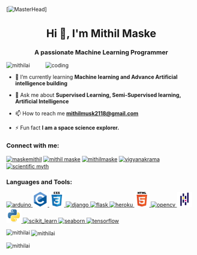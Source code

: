 [![MasterHead](https://www.youtube.com/redirect?event=video_description&redir_token=QUFFLUhqbmxXdFI1Z2h3M2RhamRwUEZBTHVUTWU4b2h3QXxBQ3Jtc0ttdnU4WDQtN1RuUGpYV1BZbmpZR242UEtPM1pqSTBZUS1WNXpnb3ZBNklzVDVSU01aSjltSFFFLU95TERvUXR3TEhULTd6X1BseDVWRjJIaDFBZUZvMEhhWW40U0Q0bWZ3RFhGbVRucnNob1d2Szk5RQ&q=https%3A%2F%2F1.bp.blogspot.com%2F-7A4WynwLsMw%2FXbBpCXG8fHI%2FAAAAAAAAMt4%2FuOa1bpLskYgrwGbllhSu2SDj_Mig8SXJQCLcBGAsYHQ%2Fs1600%2F2000_600px.gif&v=G-EGDH50hGE)]
<h1 align="center">Hi 👋, I'm Mithil Maske</h1>
<h3 align="center">A passionate Machine Learning Programmer</h3>

<img align = "right" alt = "coding" width="400" src = "https://www.youtube.com/redirect?event=video_description&redir_token=QUFFLUhqbjNzRzBncXlwSmR0UWlDTHp4UU96bjRuTnpuUXxBQ3Jtc0tuRXJXbjY3alUxX1BZVTQ3MExKR3B2VUNQdlNONmFKc1RxcmtfX0JiOE5jSHZIMVBhaHlkaDBIeTR0M25yaVZQYzVOS25YUThoNm9MNEYxNVBZX016MXN4Mk1QbW0wZVIwVjlQLXpHSVhTOHR4UzU2SQ&q=https%3A%2F%2Fcdn.dribbble.com%2Fusers%2F1162077%2Fscreenshots%2F3848914%2Fprogrammer.gif&v=G-EGDH50hGE">

<p align="left"> <img src="https://komarev.com/ghpvc/?username=mithilai&label=Profile%20views&color=0e75b6&style=flat" alt="mithilai" /> </p>

- 🌱 I’m currently learning **Machine learning and Advance Artificial intelligence building**

- 💬 Ask me about **Supervised Learning, Semi-Supervised learning, Artificial Intelligence**

- 📫 How to reach me **mithilmusk2118@gmail.com**

- ⚡ Fun fact **I am a space science explorer.**

<h3 align="left">Connect with me:</h3>
<p align="left">
<a href="https://twitter.com/maskemithil" target="blank"><img align="center" src="https://raw.githubusercontent.com/rahuldkjain/github-profile-readme-generator/master/src/images/icons/Social/twitter.svg" alt="maskemithil" height="30" width="40" /></a>
<a href="https://linkedin.com/in/mithil maske" target="blank"><img align="center" src="https://raw.githubusercontent.com/rahuldkjain/github-profile-readme-generator/master/src/images/icons/Social/linked-in-alt.svg" alt="mithil maske" height="30" width="40" /></a>
<a href="https://kaggle.com/mithilmaske" target="blank"><img align="center" src="https://raw.githubusercontent.com/rahuldkjain/github-profile-readme-generator/master/src/images/icons/Social/kaggle.svg" alt="mithilmaske" height="30" width="40" /></a>
<a href="https://instagram.com/vigyanakrama" target="blank"><img align="center" src="https://raw.githubusercontent.com/rahuldkjain/github-profile-readme-generator/master/src/images/icons/Social/instagram.svg" alt="vigyanakrama" height="30" width="40" /></a>
<a href="https://www.youtube.com/c/scientific myth" target="blank"><img align="center" src="https://raw.githubusercontent.com/rahuldkjain/github-profile-readme-generator/master/src/images/icons/Social/youtube.svg" alt="scientific myth" height="30" width="40" /></a>
</p>

<h3 align="left">Languages and Tools:</h3>
<p align="left"> <a href="https://www.arduino.cc/" target="_blank" rel="noreferrer"> <img src="https://cdn.worldvectorlogo.com/logos/arduino-1.svg" alt="arduino" width="40" height="40"/> </a> <a href="https://www.cprogramming.com/" target="_blank" rel="noreferrer"> <img src="https://raw.githubusercontent.com/devicons/devicon/master/icons/c/c-original.svg" alt="c" width="40" height="40"/> </a> <a href="https://www.w3schools.com/css/" target="_blank" rel="noreferrer"> <img src="https://raw.githubusercontent.com/devicons/devicon/master/icons/css3/css3-original-wordmark.svg" alt="css3" width="40" height="40"/> </a> <a href="https://www.djangoproject.com/" target="_blank" rel="noreferrer"> <img src="https://cdn.worldvectorlogo.com/logos/django.svg" alt="django" width="40" height="40"/> </a> <a href="https://flask.palletsprojects.com/" target="_blank" rel="noreferrer"> <img src="https://www.vectorlogo.zone/logos/pocoo_flask/pocoo_flask-icon.svg" alt="flask" width="40" height="40"/> </a> <a href="https://heroku.com" target="_blank" rel="noreferrer"> <img src="https://www.vectorlogo.zone/logos/heroku/heroku-icon.svg" alt="heroku" width="40" height="40"/> </a> <a href="https://www.w3.org/html/" target="_blank" rel="noreferrer"> <img src="https://raw.githubusercontent.com/devicons/devicon/master/icons/html5/html5-original-wordmark.svg" alt="html5" width="40" height="40"/> </a> <a href="https://opencv.org/" target="_blank" rel="noreferrer"> <img src="https://www.vectorlogo.zone/logos/opencv/opencv-icon.svg" alt="opencv" width="40" height="40"/> </a> <a href="https://pandas.pydata.org/" target="_blank" rel="noreferrer"> <img src="https://raw.githubusercontent.com/devicons/devicon/2ae2a900d2f041da66e950e4d48052658d850630/icons/pandas/pandas-original.svg" alt="pandas" width="40" height="40"/> </a> <a href="https://www.python.org" target="_blank" rel="noreferrer"> <img src="https://raw.githubusercontent.com/devicons/devicon/master/icons/python/python-original.svg" alt="python" width="40" height="40"/> </a> <a href="https://scikit-learn.org/" target="_blank" rel="noreferrer"> <img src="https://upload.wikimedia.org/wikipedia/commons/0/05/Scikit_learn_logo_small.svg" alt="scikit_learn" width="40" height="40"/> </a> <a href="https://seaborn.pydata.org/" target="_blank" rel="noreferrer"> <img src="https://seaborn.pydata.org/_images/logo-mark-lightbg.svg" alt="seaborn" width="40" height="40"/> </a> <a href="https://www.tensorflow.org" target="_blank" rel="noreferrer"> <img src="https://www.vectorlogo.zone/logos/tensorflow/tensorflow-icon.svg" alt="tensorflow" width="40" height="40"/> </a> </p>

<p><img align="left" src="https://github-readme-stats.vercel.app/api/top-langs?username=mithilai&show_icons=true&locale=en&layout=compact" alt="mithilai" /></p>

<p>&nbsp;<img align="center" src="https://github-readme-stats.vercel.app/api?username=mithilai&show_icons=true&locale=en" alt="mithilai" /></p>

<p><img align="center" src="https://github-readme-streak-stats.herokuapp.com/?user=mithilai&" alt="mithilai" /></p>

